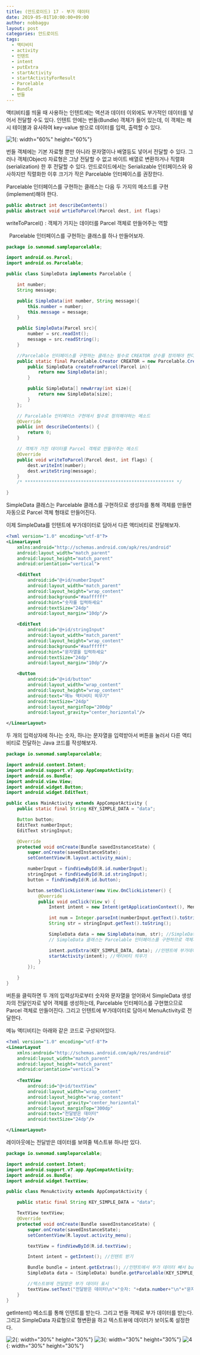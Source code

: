 ```yaml
---
title: (안드로이드) 17 - 부가 데이터
date: 2019-05-01T10:00:00+09:00
author: nobbaggu
layout: post
categories: 안드로이드
tags:
  - 액티비티
  - activity
  - 인텐트
  - intent
  - putExtra
  - startActivity
  - startActivityForResult
  - Parcelable
  - Bundle
  - 번들
---
```


액티비티를 띄울 때 사용하는 인텐트에는 액션과 데이터 이외에도 부가적인 데이터를 넣어서 전달할 수도 있다. 인텐트 안에는 번들(Bundle) 객체가 들어 있는데, 이 객체는 해시 테이블과 유사하여 key-value 쌍으로 데이터를 입력, 출력할 수 있다.

![1](https://nobbaggu.github.io/images/android/17/1.png){: width="60%" height="60%"}

번들 객체에는 기본 자료형 뿐만 아니라 문자열이나 배열등도 넣어서 전달할 수 있다. 그러나 객체(Object) 자료형은 그냥 전달할 수 없고 바이트 배열로 변환하거나 직렬화(serialization) 한 후 전달할 수 있다. 안드로이드에서는 Serializable 인터페이스와 유사하지만 직렬화한 이후 크기가 작은 Parcelable 인터페이스를 권장한다.

Parcelable 인터페이스를 구현하는 클래스는 다음 두 가지의 메소드를 구현(implement)해야 한다.

~~~ java
public abstract int describeContents()
public abstract void wrtieToParcel(Parcel dest, int flags)
~~~

writeToParcel() : 객체가 가지는 데이터를 Parcel 객체로 만들어주는 역할

&nbsp;
Parcelable 인터페이스를 구현하는 클래스를 하나 만들어보자.
~~~ java
package io.swnomad.sampleparcelable;

import android.os.Parcel;
import android.os.Parcelable;

public class SimpleData implements Parcelable {

    int number;
    String message;

    public SimpleData(int number, String message){
        this.number = number;
        this.message = message;
    }

    public SimpleData(Parcel src){
        number = src.readInt();
        message = src.readString();
    }

    //Parcelable 인터페이스를 구현하는 클래스는 필수로 CREATOR 상수를 정의해야 한다.
    public static final Parcelable.Creator CREATOR = new Parcelable.Creator(){
        public SimpleData createFromParcel(Parcel in){
            return new SimpleData(in);
        }

        public SimpleData[] newArray(int size){
            return new SimpleData[size];
        }
    };

    // Parcelable 인터페이스 구현에서 필수로 정의해야하는 메소드
    @Override
    public int describeContents() {
        return 0;
    }

    // 객체가 가진 데이터를 Parcel 객체로 만들어주는 메소드
    @Override
    public void writeToParcel(Parcel dest, int flags) {
        dest.writeInt(number);
        dest.writeString(message);
    }
    /* ******************************************************** */

}
~~~

SimpleData 클래스는 Parcelable 클래스를 구현하므로 생성자를 통해 객체를 만들면 자동으로 Parcel 객체 형태로 만들어진다.

이제 SimpleData를 인텐트에 부가데이터로 담아서 다른 액티비티로 전달해보자.

~~~ xml
<?xml version="1.0" encoding="utf-8"?>
<LinearLayout
    xmlns:android="http://schemas.android.com/apk/res/android"
    android:layout_width="match_parent"
    android:layout_height="match_parent"
    android:orientation="vertical">

    <EditText
        android:id="@+id/numberInput"
        android:layout_width="match_parent"
        android:layout_height="wrap_content"
        android:background="#aaffffff"
        android:hint="숫자를 입력하세요"
        android:textSize="24dp"
        android:layout_margin="10dp"/>

    <EditText
        android:id="@+id/stringInput"
        android:layout_width="match_parent"
        android:layout_height="wrap_content"
        android:background="#aaffffff"
        android:hint="문자열을 입력하세요"
        android:textSize="24dp"
        android:layout_margin="10dp"/>

    <Button
        android:id="@+id/button"
        android:layout_width="wrap_content"
        android:layout_height="wrap_content"
        android:text="메뉴 액티비티 띄우기"
        android:textSize="24dp"
        android:layout_marginTop="200dp"
        android:layout_gravity="center_horizontal"/>

</LinearLayout>
~~~

두 개의 입력상자에 하나는 숫자, 하나는 문자열을 입력받아서 버튼을 눌러서 다른 액티비티로 전달하는 Java 코드를 작성해보자.

~~~ java
package io.swnomad.sampleparcelable;

import android.content.Intent;
import android.support.v7.app.AppCompatActivity;
import android.os.Bundle;
import android.view.View;
import android.widget.Button;
import android.widget.EditText;

public class MainActivity extends AppCompatActivity {
    public static final String KEY_SIMPLE_DATA = "data";

    Button button;
    EditText numberInput;
    EditText stringInput;

    @Override
    protected void onCreate(Bundle savedInstanceState) {
        super.onCreate(savedInstanceState);
        setContentView(R.layout.activity_main);

        numberInput = findViewById(R.id.numberInput);
        stringInput = findViewById(R.id.stringInput);
        button = findViewById(R.id.button);

        button.setOnClickListener(new View.OnClickListener() {
            @Override
            public void onClick(View v) {
                Intent intent = new Intent(getApplicationContext(), MenuActivity.class);

                int num = Integer.parseInt(numberInput.getText().toString());
                String str = stringInput.getText().toString();

                SimpleData data = new SimpleData(num, str); //SimpleData 객체 생성
                // SimpleData 클래스는 Parcelable 인터페이스를 구현하므로 객체가 Parcel 객체 형태로 만들어진다.

                intent.putExtra(KEY_SIMPLE_DATA, data); //인텐트에 부가데이터로 SimpleData 객체 넣기
                startActivity(intent); //액티비티 띄우기
            }
        });

    }
}
~~~

버튼을 클릭하면 두 개의 입력상자로부터 숫자와 문자열을 얻어와서 SimpleData 생성자의 전달인자로 넣어 객체를 생성하는데, Parcelable 인터페이스를 구현했으므로 Parcel 객체로 만들어진다. 그리고 인텐트에 부가데이터로 담아서 MenuActivity로 전달한다.

메뉴 액티비티는 아래와 같은 코드로 구성되어있다.

~~~ xml
<?xml version="1.0" encoding="utf-8"?>
<LinearLayout
    xmlns:android="http://schemas.android.com/apk/res/android"
    android:layout_width="match_parent"
    android:layout_height="match_parent"
    android:orientation="vertical">
    
    <TextView
        android:id="@+id/textView"
        android:layout_width="wrap_content"
        android:layout_height="wrap_content"
        android:layout_gravity="center_horizontal"
        android:layout_marginTop="300dp"
        android:text="전달받은 데이터"
        android:textSize="24dp"/>

</LinearLayout>
~~~

레이아웃에는 전달받은 데이터를 보여줄 텍스트뷰 하나만 있다.

~~~ java
package io.swnomad.sampleparcelable;

import android.content.Intent;
import android.support.v7.app.AppCompatActivity;
import android.os.Bundle;
import android.widget.TextView;

public class MenuActivity extends AppCompatActivity {

    public static final String KEY_SIMPLE_DATA = "data";

    TextView textView;
    @Override
    protected void onCreate(Bundle savedInstanceState) {
        super.onCreate(savedInstanceState);
        setContentView(R.layout.activity_menu);

        textView = findViewById(R.id.textView);

        Intent intent = getIntent(); //인텐트 받기

        Bundle bundle = intent.getExtras(); //인텐트에서 부가 데이터 빼서 bundle 객체로 저장
        SimpleData data = (SimpleData) bundle.getParcelable(KEY_SIMPLE_DATA); //Parcel 객체 빼내서 SimpleData 타입으로 변환

        //텍스트뷰에 전달받은 부가 데이터 표시
        textView.setText("전달받은 데이터\n"+"숫자: "+data.number+"\n"+"문자열: "+data.message);
    }
}
~~~

getIntent() 메소드를 통해 인텐트를 받는다. 그리고 번들 객체로 부가 데이터를 받는다. 그리고 SimpleData 자료형으로 형변환을 하고 텍스트뷰에 데이터가 보이도록 설정한다.

![2](https://nobbaggu.github.io/images/android/17/2.jpg){: width="30%" height="30%"}
![3](https://nobbaggu.github.io/images/android/17/3.jpg){: width="30%" height="30%"}
![4](https://nobbaggu.github.io/images/android/17/4.jpg){: width="30%" height="30%"}